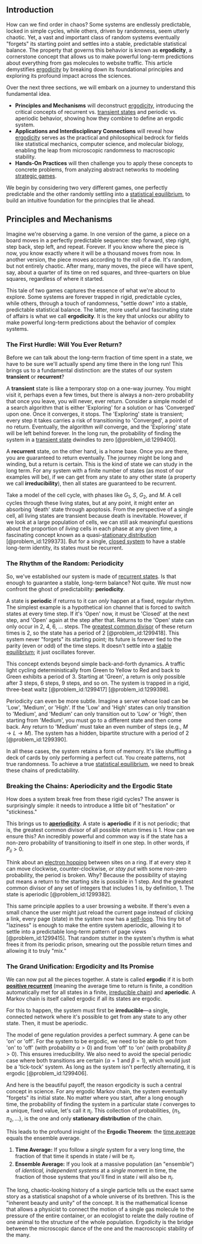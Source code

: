 ## Introduction
How can we find order in chaos? Some systems are endlessly predictable, locked in simple cycles, while others, driven by randomness, seem utterly chaotic. Yet, a vast and important class of random systems eventually "forgets" its starting point and settles into a stable, predictable statistical balance. The property that governs this behavior is known as **ergodicity**, a cornerstone concept that allows us to make powerful long-term predictions about everything from gas molecules to website traffic. This article demystifies [ergodicity](@article_id:145967) by breaking down its foundational principles and exploring its profound impact across the sciences.

Over the next three sections, we will embark on a journey to understand this fundamental idea.
- **Principles and Mechanisms** will deconstruct [ergodicity](@article_id:145967), introducing the critical concepts of recurrent vs. [transient states](@article_id:260312) and periodic vs. aperiodic behavior, showing how they combine to define an ergodic system.
- **Applications and Interdisciplinary Connections** will reveal how [ergodicity](@article_id:145967) serves as the practical and philosophical bedrock for fields like statistical mechanics, computer science, and molecular biology, enabling the leap from microscopic randomness to macroscopic stability.
- **Hands-On Practices** will then challenge you to apply these concepts to concrete problems, from analyzing abstract networks to modeling [strategic games](@article_id:271386).

We begin by considering two very different games, one perfectly predictable and the other randomly settling into a [statistical equilibrium](@article_id:186083), to build an intuitive foundation for the principles that lie ahead.

## Principles and Mechanisms

Imagine we're observing a game. In one version of the game, a piece on a board moves in a perfectly predictable sequence: step forward, step right, step back, step left, and repeat. Forever. If you know where the piece is now, you know exactly where it will be a thousand moves from now. In another version, the piece moves according to the roll of a die. It's random, but not entirely chaotic. After many, many moves, the piece will have spent, say, about a quarter of its time on red squares, and three-quarters on blue squares, regardless of where it started.

This tale of two games captures the essence of what we're about to explore. Some systems are forever trapped in rigid, predictable cycles, while others, through a touch of randomness, "settle down" into a stable, predictable statistical balance. The latter, more useful and fascinating state of affairs is what we call **ergodicity**. It is the key that unlocks our ability to make powerful long-term predictions about the behavior of complex systems.

### The First Hurdle: Will You Ever Return?

Before we can talk about the long-term fraction of time spent in a state, we have to be sure we'll actually spend any time there in the long run! This brings us to a fundamental distinction: are the states of our system **transient** or **recurrent**?

A **transient** state is like a temporary stop on a one-way journey. You might visit it, perhaps even a few times, but there is always a non-zero probability that once you leave, you will never, ever return. Consider a simple model of a search algorithm that is either 'Exploring' for a solution or has 'Converged' upon one. Once it converges, it stops. The 'Exploring' state is transient; every step it takes carries a risk of transitioning to 'Converged', a point of no return. Eventually, the algorithm *will* converge, and the 'Exploring' state will be left behind forever. In the long run, the probability of finding the system in a [transient state](@article_id:260116) dwindles to zero [@problem_id:1299400].

A **recurrent** state, on the other hand, is a home base. Once you are there, you are guaranteed to return eventually. The journey might be long and winding, but a return is certain. This is the kind of state we can study in the long term. For any system with a finite number of states (as most of our examples will be), if we can get from any state to any other state (a property we call **irreducibility**), then all states are guaranteed to be recurrent.

Take a model of the cell cycle, with phases like $G_1$, $S$, $G_2$, and $M$. A cell cycles through these living states, but at any point, it might enter an absorbing 'death' state through apoptosis. From the perspective of a single cell, all living states are transient because death is inevitable. However, if we look at a large population of cells, we can still ask meaningful questions about the proportion of *living* cells in each phase at any given time, a fascinating concept known as a quasi-[stationary distribution](@article_id:142048) [@problem_id:1299373]. But for a single, [closed system](@article_id:139071) to have a stable long-term identity, its states must be recurrent.

### The Rhythm of the Random: Periodicity

So, we've established our system is made of [recurrent states](@article_id:276475). Is that enough to guarantee a stable, long-term balance? Not quite. We must now confront the ghost of predictability: **periodicity**.

A state is **periodic** if returns to it can *only* happen at a fixed, regular rhythm. The simplest example is a hypothetical ion channel that is forced to switch states at every time step. If it's 'Open' now, it must be 'Closed' at the next step, and 'Open' again at the step after that. Returns to the 'Open' state can only occur in 2, 4, 6, ... steps. The [greatest common divisor](@article_id:142453) of these return times is 2, so the state has a period of 2 [@problem_id:1299418]. This system never "forgets" its starting point; its future is forever tied to the parity (even or odd) of the time steps. It doesn't settle into a [stable equilibrium](@article_id:268985); it just oscillates forever.

This concept extends beyond simple back-and-forth dynamics. A traffic light cycling deterministically from Green to Yellow to Red and back to Green exhibits a period of 3. Starting at 'Green', a return is only possible after 3 steps, 6 steps, 9 steps, and so on. The system is trapped in a rigid, three-beat waltz [@problem_id:1299417] [@problem_id:1299398].

Periodicity can even be more subtle. Imagine a server whose load can be 'Low', 'Medium', or 'High'. If the 'Low' and 'High' states can only transition to 'Medium', and 'Medium' can only transition out to 'Low' or 'High', then starting from 'Medium', you must go to a different state and then come back. Any return to 'Medium' must take an even number of steps (e.g., $M \to L \to M$). The system has a hidden, bipartite structure with a period of 2 [@problem_id:1299390].

In all these cases, the system retains a form of memory. It's like shuffling a deck of cards by only performing a perfect cut. You create patterns, not true randomness. To achieve a true [statistical equilibrium](@article_id:186083), we need to break these chains of predictability.

### Breaking the Chains: Aperiodicity and the Ergodic State

How does a system break free from these rigid cycles? The answer is surprisingly simple: it needs to introduce a little bit of "hesitation" or "stickiness."

This brings us to **[aperiodicity](@article_id:275379)**. A state is **aperiodic** if it is not periodic; that is, the greatest common divisor of all possible return times is 1. How can we ensure this? An incredibly powerful and common way is if the state has a non-zero probability of transitioning to itself in one step. In other words, if $P_{ii} > 0$.

Think about an [electron hopping](@article_id:142427) between sites on a ring. If at every step it can move clockwise, counter-clockwise, *or stay put* with some non-zero probability, the period is broken. Why? Because the possibility of staying put means a return to the starting site is possible in 1 step. And the greatest common divisor of any set of integers that includes 1 is, by definition, 1. The state is aperiodic [@problem_id:1299382].

This same principle applies to a user browsing a website. If there's even a small chance the user might just reload the current page instead of clicking a link, every page (state) in the system now has a [self-loop](@article_id:274176). This tiny bit of "laziness" is enough to make the entire system aperiodic, allowing it to settle into a predictable long-term pattern of page views [@problem_id:1299415]. That random stutter in the system's rhythm is what frees it from its periodic prison, smearing out the possible return times and allowing it to truly "mix."

### The Grand Unification: Ergodicity and Its Promise

We can now put all the pieces together. A state is called **ergodic** if it is both **[positive recurrent](@article_id:194645)** (meaning the average time to return is finite, a condition automatically met for all states in a finite, [irreducible chain](@article_id:267467)) and **aperiodic**. A Markov chain is itself called ergodic if all its states are ergodic.

For this to happen, the system must first be **irreducible**—a single, connected network where it's possible to get from any state to any other state. Then, it must be aperiodic.

The model of gene regulation provides a perfect summary. A gene can be 'on' or 'off'. For the system to be ergodic, we need to be able to get from 'on' to 'off' (with probability $\alpha > 0$) and from 'off' to 'on' (with probability $\beta > 0$). This ensures irreducibility. We also need to avoid the special periodic case where both transitions are certain ($\alpha=1$ and $\beta=1$), which would just be a 'tick-tock' system. As long as the system isn't perfectly alternating, it is ergodic [@problem_id:1299406].

And here is the beautiful payoff, the reason ergodicity is such a central concept in science. For any ergodic Markov chain, the system eventually "forgets" its initial state. No matter where you start, after a long enough time, the probability of finding the system in a particular state $i$ converges to a unique, fixed value, let's call it $\pi_i$. This collection of probabilities, $\{\pi_1, \pi_2, \dots\}$, is the one and only **stationary distribution** of the chain.

This leads to the profound insight of the **Ergodic Theorem**: the [time average](@article_id:150887) equals the ensemble average.
1.  **Time Average:** If you follow a *single* system for a very long time, the fraction of that time it spends in state $i$ will be $\pi_i$.
2.  **Ensemble Average:** If you look at a massive population (an "ensemble") of *identical, independent systems* at a *single* moment in time, the fraction of those systems that you'll find in state $i$ will also be $\pi_i$.

The long, chaotic-looking history of a single particle tells us the exact same story as a statistical snapshot of a whole universe of its brethren. This is the "inherent beauty and unity" of the concept. It is the mathematical license that allows a physicist to connect the motion of a single gas molecule to the pressure of the entire container, or an ecologist to relate the daily routine of one animal to the structure of the whole population. Ergodicity is the bridge between the microscopic dance of the one and the macroscopic stability of the many.